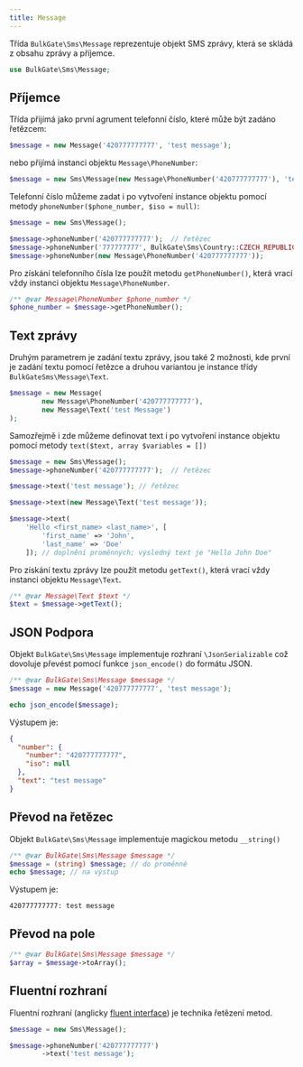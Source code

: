 ```yaml
---
title: Message
---
```


Třída `BulkGate\Sms\Message` reprezentuje objekt SMS zprávy, která se skládá z obsahu zprávy a příjemce.

``` php
use BulkGate\Sms\Message;
```

## Příjemce

Třída přijímá jako první agrument telefonní číslo, které může být zadáno řetězcem:

``` php
$message = new Message('420777777777', 'test message');
```

nebo přijímá instanci objektu `Message\PhoneNumber`:

``` php
$message = new Sms\Message(new Message\PhoneNumber('420777777777'), 'test message');
```

Telefonní číslo můžeme zadat i po vytvoření instance objektu pomocí metody `phoneNumber($phone_number, $iso = null)`:

``` php
$message = new Sms\Message();

$message->phoneNumber('420777777777');  // řetězec
$message->phoneNumber('777777777', BulkGate\Sms\Country::CZECH_REPUBLIC);  // Varianta s doplněním mezinárodní telefonní předvolby
$message->phoneNumber(new Message\PhoneNumber('420777777777')); 
```

Pro získání telefonního čísla lze použít metodu `getPhoneNumber()`, která vrací vždy instanci objektu `Message\PhoneNumber`.

``` php
/** @var Message\PhoneNumber $phone_number */
$phone_number = $message->getPhoneNumber();
```

## Text zprávy

Druhým parametrem je zadání textu zprávy, jsou také 2 možnosti, kde první je zadání textu pomocí řetězce a druhou variantou je instance třídy `BulkGateSms\Message\Text`.

``` php
$message = new Message(
        new Message\PhoneNumber('420777777777'), 
        new Message\Text('test Message')
);
```

Samozřejmě i zde můžeme definovat text i po vytvoření instance objektu pomocí metody `text($text, array $variables = [])`

``` php
$message = new Sms\Message();
$message->phoneNumber('420777777777');  // řetězec

$message->text('test message'); // řetězec

$message->text(new Message\Text('test message')); 

$message->text(
    'Hello <first_name> <last_name>', [
        'first_name' => 'John', 
        'last_name' => 'Doe'
    ]); // doplnění proměnných; výsledný text je "Hello John Doe"
```

Pro získání textu zprávy lze použít metodu `getText()`, která vrací vždy instanci objektu `Message\Text`.

``` php
/** @var Message\Text $text */
$text = $message->getText();
```

## JSON Podpora

Objekt `BulkGate\Sms\Message` implementuje rozhraní `\JsonSerializable` což dovoluje převést pomocí funkce `json_encode()` do formátu JSON.

``` php
/** @var BulkGate\Sms\Message $message */
$message = new Message('420777777777', 'test message');

echo json_encode($message);
```

Výstupem je:

``` json
{
  "number": {
    "number": "420777777777",
    "iso": null
  },
  "text": "test message"
}
```

## Převod na řetězec

Objekt `BulkGate\Sms\Message` implementuje magickou metodu `__string()`

``` php
/** @var BulkGate\Sms\Message $message */
$message = (string) $message; // do proměnné
echo $message; // na výstup
```

Výstupem je:

```
420777777777: test message
```

## Převod na pole 

``` php
/** @var BulkGate\Sms\Message $message */
$array = $message->toArray();
```

## Fluentní rozhraní

Fluentní rozhraní (anglicky [fluent interface](https://en.wikipedia.org/wiki/Fluent_interface)) je technika řetězení metod.

``` php
$message = new Sms\Message();

$message->phoneNumber('420777777777')
        ->text('test message');
```
